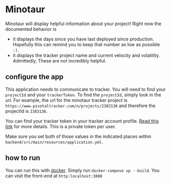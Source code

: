 # Minotaur
Minotaur will display helpful information about your project! Right now the documented behavior is 
- it displays the days since you have last deployed since production. Hopefully this can remind you to keep that number
as low as possible `:)`.
- it displays the tracker project name and current velocity and volatility. Admittedly, These are not incredibly helpful.

## configure the app
This application needs to communicate to tracker. You will need to find your `projectId` and your `trackerToken`.
To find the `projectId`, simply look in the url. For example, the url for the minotaur tracker project is 
`https://www.pivotaltracker.com/n/projects/2383136` and therefore the projectId is `2383136`.

You can find your tracker token in your tracker account profile. [Read this link](https://www.pivotaltracker.com/help/articles/api_token/) for more details.
This is a private token per user. 

Make sure you set both of those values in the indicated places within `backend/src/main/resources/application.yml`.
## how to run
You can run this with [docker](https://docs.docker.com/docker-for-mac/install/). Simply run `docker-compose up --build`. 
You can visit the front-end at `http:localhost:3000`